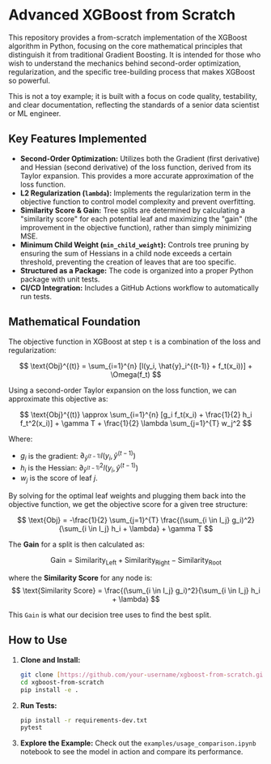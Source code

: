 # Advanced XGBoost from Scratch

This repository provides a from-scratch implementation of the XGBoost algorithm in Python, focusing on the core mathematical principles that distinguish it from traditional Gradient Boosting. It is intended for those who wish to understand the mechanics behind second-order optimization, regularization, and the specific tree-building process that makes XGBoost so powerful.

This is not a toy example; it is built with a focus on code quality, testability, and clear documentation, reflecting the standards of a senior data scientist or ML engineer.

## Key Features Implemented

* **Second-Order Optimization:** Utilizes both the Gradient (first derivative) and Hessian (second derivative) of the loss function, derived from its Taylor expansion. This provides a more accurate approximation of the loss function.
* **L2 Regularization (`lambda`):** Implements the regularization term in the objective function to control model complexity and prevent overfitting.
* **Similarity Score & Gain:** Tree splits are determined by calculating a "similarity score" for each potential leaf and maximizing the "gain" (the improvement in the objective function), rather than simply minimizing MSE.
* **Minimum Child Weight (`min_child_weight`):** Controls tree pruning by ensuring the sum of Hessians in a child node exceeds a certain threshold, preventing the creation of leaves that are too specific.
* **Structured as a Package:** The code is organized into a proper Python package with unit tests.
* **CI/CD Integration:** Includes a GitHub Actions workflow to automatically run tests.

## Mathematical Foundation

The objective function in XGBoost at step `t` is a combination of the loss and regularization:

$$
\text{Obj}^{(t)} = \sum_{i=1}^{n} [l(y_i, \hat{y}_i^{(t-1)} + f_t(x_i))] + \Omega(f_t)
$$

Using a second-order Taylor expansion on the loss function, we can approximate this objective as:

$$
\text{Obj}^{(t)} \approx \sum_{i=1}^{n} [g_i f_t(x_i) + \frac{1}{2} h_i f_t^2(x_i)] + \gamma T + \frac{1}{2} \lambda \sum_{j=1}^{T} w_j^2
$$

Where:
- $g_i$ is the gradient: $\partial_{\hat{y}^{(t-1)}} l(y_i, \hat{y}^{(t-1)})$
- $h_i$ is the Hessian: $\partial_{\hat{y}^{(t-1)}}^2 l(y_i, \hat{y}^{(t-1)})$
- $w_j$ is the score of leaf $j$.

By solving for the optimal leaf weights and plugging them back into the objective function, we get the objective score for a given tree structure:

$$
\text{Obj} = -\frac{1}{2} \sum_{j=1}^{T} \frac{(\sum_{i \in I_j} g_i)^2}{\sum_{i \in I_j} h_i + \lambda} + \gamma T
$$

The **Gain** for a split is then calculated as:

$$
\text{Gain} = \text{Similarity}_{\text{Left}} + \text{Similarity}_{\text{Right}} - \text{Similarity}_{\text{Root}}
$$

where the **Similarity Score** for any node is:
$$ \text{Similarity Score} = \frac{(\sum_{i \in I_j} g_i)^2}{\sum_{i \in I_j} h_i + \lambda} $$

This `Gain` is what our decision tree uses to find the best split.

## How to Use

1.  **Clone and Install:**
    ```bash
    git clone [https://github.com/your-username/xgboost-from-scratch.git](https://github.com/your-username/xgboost-from-scratch.git)
    cd xgboost-from-scratch
    pip install -e .
    ```

2.  **Run Tests:**
    ```bash
    pip install -r requirements-dev.txt
    pytest
    ```

3.  **Explore the Example:**
    Check out the `examples/usage_comparison.ipynb` notebook to see the model in action and compare its performance.
